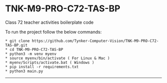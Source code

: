 # TNK-M9-PRO-C72-TAS-BP

Class 72 teacher activities boilerplate code

To run the project follow the below commands:

```
* git clone https://github.com/Tynker-Computer-Vision/TNK-M9-PRO-C72-TAS-BP.git
* cd TNK-M9-PRO-C72-TAS-BP
* python3 -m venv myenv
* source myenv/bin/activate ( For Linux & Mac )
* myenv/Scripts/activate.bat ( Windows )
* pip install -r requirements.txt
* python3 main.py
```

---
